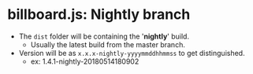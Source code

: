 # billboard.js: Nightly branch

- The `dist` folder will be containing the '**nightly**' build.
   - Usually the latest build from the master branch.
- Version will be as `x.x.x-nightly-yyyymmddhhmmss` to get distinguished.
  - ex: 1.4.1-nightly-20180514180902
  